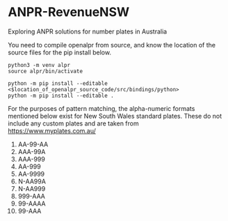 # ANPR-RevenueNSW
Exploring ANPR solutions for number plates in Australia

You need to compile openalpr from source, and know the location of the source files for the pip install below.

```
python3 -m venv alpr
source alpr/bin/activate

python -m pip install --editable <$location_of_openalpr_source_code/src/bindings/python>
python -m pip install --editable .   

```

For the purposes of pattern matching, the alpha-numeric formats mentioned below exist for New South Wales standard plates. These do not include any custom plates and are taken from https://www.myplates.com.au/

1. AA-99-AA
2. AAA-99A
3. AAA-999
4. AA-999
5. AA-9999
6. N-AA99A
7. N-AA999
10. 999-AAA
11. 99-AAAA
12. 99-AAA
